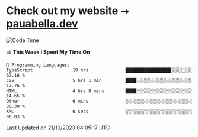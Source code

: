 # Check out my website ⭢ [pauabella.dev](https://pauabella.dev)

<!--START_SECTION:waka-->
![Code Time](http://img.shields.io/badge/Code%20Time-2%2C583%20hrs%2038%20mins-blue)

📊 **This Week I Spent My Time On** 

```text
💬 Programming Languages: 
TypeScript               19 hrs              █████████████████░░░░░░░░   67.16 % 
CSS                      5 hrs 1 min         ████░░░░░░░░░░░░░░░░░░░░░   17.76 % 
HTML                     4 hrs 8 mins        ████░░░░░░░░░░░░░░░░░░░░░   14.65 % 
Other                    6 mins              ░░░░░░░░░░░░░░░░░░░░░░░░░   00.39 % 
XML                      0 secs              ░░░░░░░░░░░░░░░░░░░░░░░░░   00.03 % 
```


 Last Updated on 21/10/2023 04:05:17 UTC
<!--END_SECTION:waka-->
